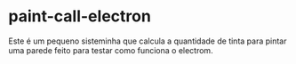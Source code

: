 # paint-call-electron

Este é um pequeno sisteminha que calcula a quantidade de tinta para pintar uma parede  feito para testar como funciona o electrom.
